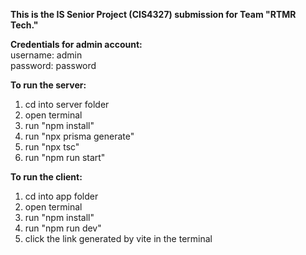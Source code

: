 **This is the IS Senior Project (CIS4327) submission for Team "RTMR Tech."**

**Credentials for admin account:<br />**
username: admin <br />
password: password

**To run the server:**
1. cd into server folder
2. open terminal
3. run "npm install"
4. run "npx prisma generate"
5. run "npx tsc"
6. run "npm run start"

**To run the client:**
1. cd into app folder
2. open terminal
3. run "npm install"
4. run "npm run dev"
5. click the link generated by vite in the terminal
